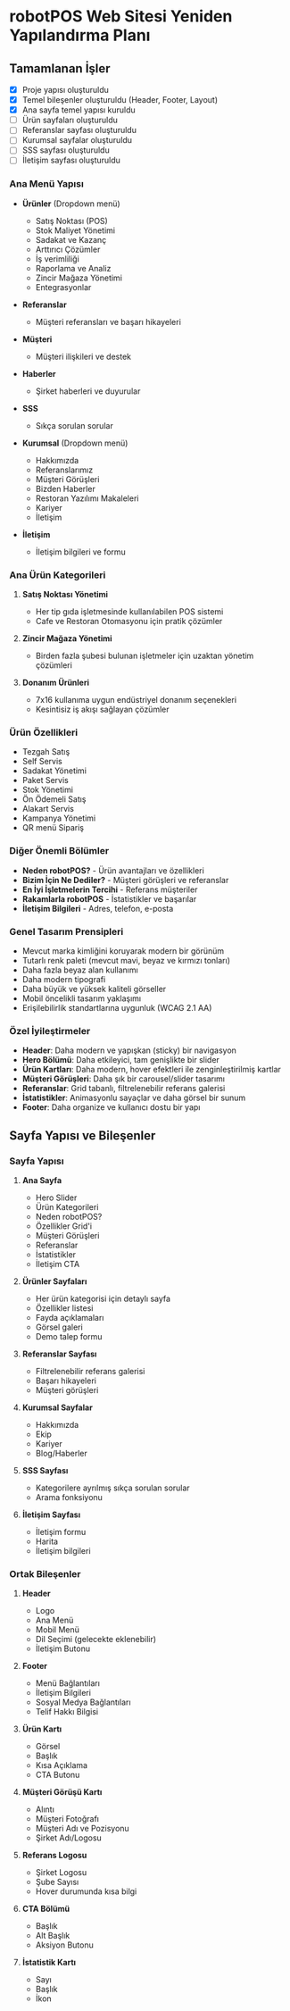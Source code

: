 # robotPOS Web Sitesi Yeniden Yapılandırma Planı

## Tamamlanan İşler
- [x] Proje yapısı oluşturuldu
- [x] Temel bileşenler oluşturuldu (Header, Footer, Layout)
- [x] Ana sayfa temel yapısı kuruldu
- [ ] Ürün sayfaları oluşturuldu
- [ ] Referanslar sayfası oluşturuldu
- [ ] Kurumsal sayfalar oluşturuldu
- [ ] SSS sayfası oluşturuldu
- [ ] İletişim sayfası oluşturuldu

### Ana Menü Yapısı

- **Ürünler** (Dropdown menü)
  - Satış Noktası (POS)
  - Stok Maliyet Yönetimi
  - Sadakat ve Kazanç
  - Arttırıcı Çözümler
  - İş verimliliği
  - Raporlama ve Analiz
  - Zincir Mağaza Yönetimi
  - Entegrasyonlar

- **Referanslar**
  - Müşteri referansları ve başarı hikayeleri

- **Müşteri**
  - Müşteri ilişkileri ve destek

- **Haberler**
  - Şirket haberleri ve duyurular

- **SSS**
  - Sıkça sorulan sorular

- **Kurumsal** (Dropdown menü)
  - Hakkımızda
  - Referanslarımız
  - Müşteri Görüşleri
  - Bizden Haberler
  - Restoran Yazılımı Makaleleri
  - Kariyer
  - İletişim

- **İletişim**
  - İletişim bilgileri ve formu

### Ana Ürün Kategorileri

1. **Satış Noktası Yönetimi**
   - Her tip gıda işletmesinde kullanılabilen POS sistemi
   - Cafe ve Restoran Otomasyonu için pratik çözümler

2. **Zincir Mağaza Yönetimi**
   - Birden fazla şubesi bulunan işletmeler için uzaktan yönetim çözümleri

3. **Donanım Ürünleri**
   - 7x16 kullanıma uygun endüstriyel donanım seçenekleri
   - Kesintisiz iş akışı sağlayan çözümler

### Ürün Özellikleri

- Tezgah Satış
- Self Servis
- Sadakat Yönetimi
- Paket Servis
- Stok Yönetimi
- Ön Ödemeli Satış
- Alakart Servis
- Kampanya Yönetimi
- QR menü Sipariş

### Diğer Önemli Bölümler

- **Neden robotPOS?** - Ürün avantajları ve özellikleri
- **Bizim İçin Ne Dediler?** - Müşteri görüşleri ve referanslar
- **En İyi İşletmelerin Tercihi** - Referans müşteriler
- **Rakamlarla robotPOS** - İstatistikler ve başarılar
- **İletişim Bilgileri** - Adres, telefon, e-posta


### Genel Tasarım Prensipleri

- Mevcut marka kimliğini koruyarak modern bir görünüm
- Tutarlı renk paleti (mevcut mavi, beyaz ve kırmızı tonları)
- Daha fazla beyaz alan kullanımı
- Daha modern tipografi
- Daha büyük ve yüksek kaliteli görseller
- Mobil öncelikli tasarım yaklaşımı
- Erişilebilirlik standartlarına uygunluk (WCAG 2.1 AA)

### Özel İyileştirmeler

- **Header**: Daha modern ve yapışkan (sticky) bir navigasyon
- **Hero Bölümü**: Daha etkileyici, tam genişlikte bir slider
- **Ürün Kartları**: Daha modern, hover efektleri ile zenginleştirilmiş kartlar
- **Müşteri Görüşleri**: Daha şık bir carousel/slider tasarımı
- **Referanslar**: Grid tabanlı, filtrelenebilir referans galerisi
- **İstatistikler**: Animasyonlu sayaçlar ve daha görsel bir sunum
- **Footer**: Daha organize ve kullanıcı dostu bir yapı

## Sayfa Yapısı ve Bileşenler

### Sayfa Yapısı

1. **Ana Sayfa**
   - Hero Slider
   - Ürün Kategorileri
   - Neden robotPOS?
   - Özellikler Grid'i
   - Müşteri Görüşleri
   - Referanslar
   - İstatistikler
   - İletişim CTA

2. **Ürünler Sayfaları**
   - Her ürün kategorisi için detaylı sayfa
   - Özellikler listesi
   - Fayda açıklamaları
   - Görsel galeri
   - Demo talep formu

3. **Referanslar Sayfası**
   - Filtrelenebilir referans galerisi
   - Başarı hikayeleri
   - Müşteri görüşleri

4. **Kurumsal Sayfalar**
   - Hakkımızda
   - Ekip
   - Kariyer
   - Blog/Haberler

5. **SSS Sayfası**
   - Kategorilere ayrılmış sıkça sorulan sorular
   - Arama fonksiyonu

6. **İletişim Sayfası**
   - İletişim formu
   - Harita
   - İletişim bilgileri

### Ortak Bileşenler

1. **Header**
   - Logo
   - Ana Menü
   - Mobil Menü
   - Dil Seçimi (gelecekte eklenebilir)
   - İletişim Butonu

2. **Footer**
   - Menü Bağlantıları
   - İletişim Bilgileri
   - Sosyal Medya Bağlantıları
   - Telif Hakkı Bilgisi

3. **Ürün Kartı**
   - Görsel
   - Başlık
   - Kısa Açıklama
   - CTA Butonu

4. **Müşteri Görüşü Kartı**
   - Alıntı
   - Müşteri Fotoğrafı
   - Müşteri Adı ve Pozisyonu
   - Şirket Adı/Logosu

5. **Referans Logosu**
   - Şirket Logosu
   - Şube Sayısı
   - Hover durumunda kısa bilgi

6. **CTA Bölümü**
   - Başlık
   - Alt Başlık
   - Aksiyon Butonu

7. **İstatistik Kartı**
   - Sayı
   - Başlık
   - İkon